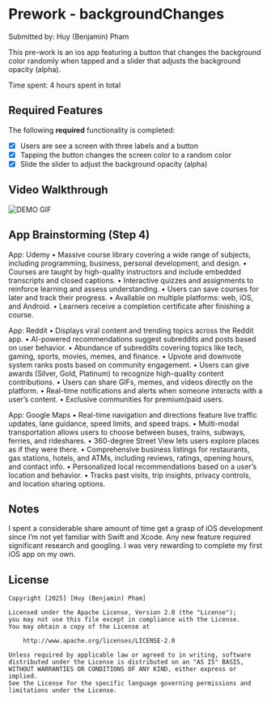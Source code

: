 # Prework - backgroundChanges

Submitted by: Huy (Benjamin) Pham

This pre-work is an ios app featuring a button that changes the background color randomly when tapped and a slider that adjusts the background opacity (alpha).

Time spent: 4 hours spent in total

## Required Features

The following **required** functionality is completed:

- [x] Users are see a screen with three labels and a button
- [x] Tapping the button changes the screen color to a random color
- [x] Slide the slider to adjust the background opacity (alpha)

## Video Walkthrough

![DEMO GIF]("https://github.com/benjaminhpham/ios-101-prework-backgroundChanges/blob/main/walkthrough.gif")

## App Brainstorming (Step 4)

App: Udemy
• Massive course library covering a wide range of subjects, including programming, business, personal development, and design.
• Courses are taught by high-quality instructors and include embedded transcripts and closed captions.
• Interactive quizzes and assignments to reinforce learning and assess understanding.
• Users can save courses for later and track their progress.
• Available on multiple platforms: web, iOS, and Android.
• Learners receive a completion certificate after finishing a course.

App: Reddit
• Displays viral content and trending topics across the Reddit app.
• AI-powered recommendations suggest subreddits and posts based on user behavior.
• Abundance of subreddits covering topics like tech, gaming, sports, movies, memes, and finance.
• Upvote and downvote system ranks posts based on community engagement.
• Users can give awards (Silver, Gold, Platinum) to recognize high-quality content contributions.
• Users can share GIFs, memes, and videos directly on the platform.
• Real-time notifications and alerts when someone interacts with a user’s content.
• Exclusive communities for premium/paid users.

App: Google Maps
• Real-time navigation and directions feature live traffic updates, lane guidance, speed limits, and speed traps.
• Multi-modal transportation allows users to choose between buses, trains, subways, ferries, and rideshares.
• 360-degree Street View lets users explore places as if they were there.
• Comprehensive business listings for restaurants, gas stations, hotels, and ATMs, including reviews, ratings, opening hours, and contact info.
• Personalized local recommendations based on a user’s location and behavior.
• Tracks past visits, trip insights, privacy controls, and location sharing options.

## Notes

I spent a considerable share amount of time get a grasp of iOS development since I’m not yet familiar with Swift and Xcode. Any new feature required significant research and googling. I was very rewarding to complete my first iOS app on my own.

## License

    Copyright [2025] [Huy (Benjamin) Pham]

    Licensed under the Apache License, Version 2.0 (the "License");
    you may not use this file except in compliance with the License.
    You may obtain a copy of the License at

        http://www.apache.org/licenses/LICENSE-2.0

    Unless required by applicable law or agreed to in writing, software
    distributed under the License is distributed on an "AS IS" BASIS,
    WITHOUT WARRANTIES OR CONDITIONS OF ANY KIND, either express or implied.
    See the License for the specific language governing permissions and
    limitations under the License.
